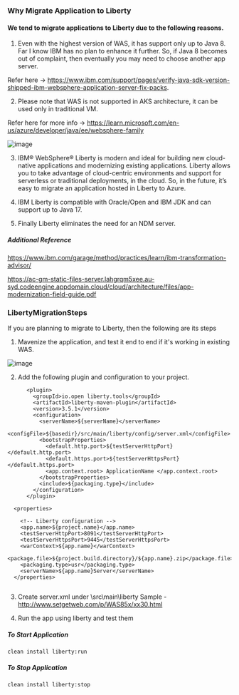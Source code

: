 ### Why Migrate Application to Liberty 

 
#### We tend to migrate applications to Liberty due to the following reasons. 
 
 
1. Even with the highest version of WAS, it has support only up to Java 8. Far I know IBM has no plan to enhance it further.  So, if Java 8 becomes out of complaint, then eventually you may need to choose another app server. 

Refer here -> https://www.ibm.com/support/pages/verify-java-sdk-version-shipped-ibm-websphere-application-server-fix-packs. 
	
	
2. Please note that WAS is not supported in AKS architecture, it can be used only in traditional VM.   

Refer here for more info -> https://learn.microsoft.com/en-us/azure/developer/java/ee/websphere-family 
 
![image](https://github.com/mjameer/LibertyMigrationSteps/assets/11364104/7136d1ba-72ec-4898-83c9-a3927bd64a75)

3. IBM® WebSphere® Liberty is modern and ideal for building new cloud-native applications and modernizing existing applications. Liberty allows you to take advantage of cloud-centric environments and support for serverless or traditional deployments, in the cloud. So, in the future, it’s easy to migrate an application hosted in Liberty to Azure.

4. IBM Liberty is compatible with Oracle/Open and IBM JDK and can support up to Java 17. 

5. Finally Liberty eliminates the need for an NDM server. 

##### Additional Reference 

https://www.ibm.com/garage/method/practices/learn/ibm-transformation-advisor/

https://ac-gm-static-files-server.lahgrqm5xee.au-syd.codeengine.appdomain.cloud/cloud/architecture/files/app-modernization-field-guide.pdf


### LibertyMigrationSteps


If you are planning to migrate to Liberty, then the following are its steps
 
1.	Mavenize the application, and test it end to end if it's working in existing WAS.

   ![image](https://github.com/mjameer/LibertyMigrationSteps/assets/11364104/1a834e0f-a87d-49e1-a72e-7848fc1b9eef)

2. 	⁠Add the following plugin and configuration to your project.   
    
```
      <plugin>
        <groupId>io.open liberty.tools</groupId>
        <artifactId>liberty-maven-plugin</artifactId>
        <version>3.5.1</version>
        <configuration>
          <serverName>${serverName}</serverName>
          <configFile>${basedir}/src/main/liberty/config/server.xml</configFile>
          <bootstrapProperties>
            <default.http.port>${testServerHttpPort}</default.http.port>
            <default.https.port>${testServerHttpsPort}</default.https.port>
            <app.context.root> ApplicationName </app.context.root>
          </bootstrapProperties>
          <include>${packaging.type}</include>
        </configuration>
      </plugin>
```


```
  <properties>
 
    <!-- Liberty configuration -->
    <app.name>${project.name}</app.name>
    <testServerHttpPort>8091</testServerHttpPort>
    <testServerHttpsPort>9445</testServerHttpsPort>
    <warContext>${app.name}</warContext>
    <package.file>${project.build.directory}/${app.name}.zip</package.file>
    <packaging.type>usr</packaging.type>
    <serverName>${app.name}Server</serverName>
  </properties>
  
```

3.	Create server.xml under \src\main\liberty 
Sample - http://www.setgetweb.com/p/WAS85x/xx30.html 

4.	Run the app using liberty and test them
 
##### To Start Application 

```
clean install liberty:run
```
 
##### To Stop Application

```
clean install liberty:stop
```

